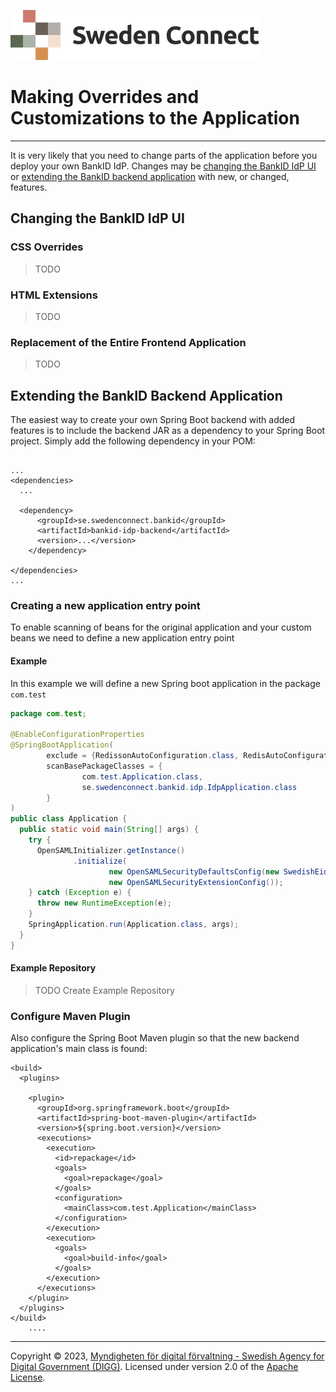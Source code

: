 ![Logo](images/sweden-connect.png)

# Making Overrides and Customizations to the Application

---

It is very likely that you need to change parts of the application before you deploy your own
BankID IdP. Changes may be [changing the BankID IdP UI](#changing-the-bankid-idp-ui) or
[extending the BankID backend application](#extending-the-bankid-backend-application) with new, 
or changed, features.

<a name="changing-the-bankid-idp-ui"></a>

## Changing the BankID IdP UI

### CSS Overrides

> TODO

### HTML Extensions

> TODO

### Replacement of the Entire Frontend Application

> TODO

<a name="extending-the-bankid-backend-application"></a>

## Extending the BankID Backend Application

The easiest way to create your own Spring Boot backend with added features is to include the
backend JAR as a dependency to your Spring Boot project. Simply add the following dependency
in your POM:

```

...
<dependencies>
  ...
  
  <dependency>
      <groupId>se.swedenconnect.bankid</groupId>
      <artifactId>bankid-idp-backend</artifactId>
      <version>...</version>    
    </dependency>  

</dependencies>
...

```

### Creating a new application entry point

To enable scanning of beans for the original application and your custom beans we need to define a new application entry point

#### Example

In this example we will define a new Spring boot application in the package `com.test`

```java
package com.test;

@EnableConfigurationProperties
@SpringBootApplication(
        exclude = {RedissonAutoConfiguration.class, RedisAutoConfiguration.class},
        scanBasePackageClasses = {
                com.test.Application.class,
                se.swedenconnect.bankid.idp.IdpApplication.class
        }
)
public class Application {
  public static void main(String[] args) {
    try {
      OpenSAMLInitializer.getInstance()
              .initialize(
                      new OpenSAMLSecurityDefaultsConfig(new SwedishEidSecurityConfiguration()),
                      new OpenSAMLSecurityExtensionConfig());
    } catch (Exception e) {
      throw new RuntimeException(e);
    }
    SpringApplication.run(Application.class, args);
  }
}

```

#### Example Repository

> TODO Create Example Repository

### Configure Maven Plugin

Also configure the Spring Boot Maven plugin so that the new backend application's main class
is found:

```
<build>
  <plugins>
  
    <plugin>
      <groupId>org.springframework.boot</groupId>
      <artifactId>spring-boot-maven-plugin</artifactId>
      <version>${spring.boot.version}</version>
      <executions>
        <execution>
          <id>repackage</id>
          <goals>
            <goal>repackage</goal>
          </goals>
          <configuration>
            <mainClass>com.test.Application</mainClass>
          </configuration>
        </execution>
        <execution>
          <goals>
            <goal>build-info</goal>
          </goals>
        </execution>
      </executions>
    </plugin>
  </plugins>
</build>
    ....

``` 

---

Copyright &copy; 2023, [Myndigheten för digital förvaltning - Swedish Agency for Digital Government (DIGG)](http://www.digg.se). Licensed under version 2.0 of the [Apache License](http://www.apache.org/licenses/LICENSE-2.0).
